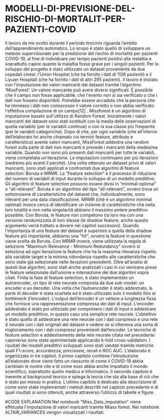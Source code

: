# MODELLI-DI-PREVISIONE-DEL-RISCHIO-DI-MORTALIT-PER-PAZIENTI-COVID
Il lavoro da me svolto durante il periodo tirocinio riguarda l’ambito dell’apprendimento automatico. Lo scopo è stato quello di sviluppare un metodo supervisionato per la predizione del rischio di mortalità per pazienti COVID-19, al fine di individuare per tempo pazienti positivi alla malattia e soprattutto capire quanto la malattia fosse grave per i singoli pazienti. Per lo sviluppo del progetto è stato utilizzato un dataset proveniente da due ospedali cinesi: l’Union Hospital (che ha fornito i dati di 1126 pazienti) e il Liyuan Hospitali (che ha fornito i dati di altri 295 pazienti). Il lavoro è iniziato con l’imputazione dei valori mancanti del dataset tramite l’algoritmo ‘MissForest’. Un valore mancante può avere diversi significati. È possibile che il campo non fosse applicabile, che l'evento non si sia verificato o che i dati non fossero disponibili. Potrebbe essere accaduto che la persona che ha immesso i dati non conoscesse il valore corretto o non abbia verificato l'effettiva compilazione di un campo[12] . Missforest è un algoritmo di imputazione basato sull'utilizzo di Random Forest. Inizialmente i valori mancanti del dataset sono stati sostituiti con la media delle osservazioni di quella variabile (per le variabili continue) o con la sua classe più frequente (per le variabili categoriche). Dopo di che, per ogni variabile (che all’interno dell’elaborato ho anche chiamato coi termini feature, attributo e caratteristica) avente valori mancanti, MissForest addestra una random forest sulla parte di dati non mancanti e prevede i mancanti della medesima variabile. Quando non sono più presenti dati mancanti per tutte le variabili, viene completata un'iterazione. Le imputazioni continuano per più iterazioni (vedremo più avanti il perché). Una volta ottenuto un dataset privo di valori mancanti, sono stati applicati e confrontati due algoritmi di feature selection: Boruta e MRMR. La “Feature selection” è il processo di riduzione del numero di variabili di input durante lo sviluppo di un modello predittivo. Gli algoritmi di feature selection possono essere divisi in “minimal-optimal” o “all-relevant”. Boruta è un algoritmo del tipo “all-relevant”, ovvero trova un sottoinsieme di caratteristiche dal dataset che, individualmente, sono rilevanti per una data classificazione. MRMR (chè è un algoritmo minimal optimal) invece cerca di identificare un insieme di caratteristiche che nella loro totalità e non nella singolarità abbiano il massimo potere predittivo possibile. Con Boruta, le feature non competono tra loro ma con una versione randomizzata di loro stesse (le shadow feature; anche questo argomento verrà trattato a dovere nei capitoli successivi). Quando l'importanza di una feature del dataset è superiore a quella della shadow feature più importante, abbiamo una "hit", ovvero la feature in questione viene scelta da Boruta. Con MRMR invece, viene utilizzata la regola di selezione “Maximum Relevance - Minimum Redundancy” ovvero si seleziona ad ogni iterazione la feature che ha la massima rilevanza rispetto alla variabile target e la minima ridondanza rispetto alle caratteristiche che sono state già selezionate nelle iterazioni precedenti. Oltre all’analisi di questi due algoritmi, sono stati anche analizzati i casi in cui venivano prese le feature selezionate dall’unione e intersezione dei due algoritmi sopra citati. Finita la fase di feature selection, è stato implementato un autoencoder, un tipo di rete neurale composta da due sub-model: un encoder e un decoder. Una volta che l’autoencoder è stato addestrato, la parte di decoder è stata scartata ed è stato utilizzato solo il modello fino al bottleneck (l’encoder). L'output dell’encoder è un vettore a lunghezza fissa che fornisce una rappresentazione compressa dei dati di input. L'encoder addestrato è stato poi utilizzato per comprimere i dati di input e addestrare un modello predittivo, in questo caso una semplice rete neurale. L’obiettivo è stato quello di addestrare una rete neurale con i dati compressi e una rete  4 neurale con i dati originali del dataset e vedere se si otteneva una sorta di miglioramento con i dati compressi provenienti dall’encoder. Le tecniche di feature selection e addestramento della rete neurale citata nel precedente capoverso sono state sperimentate applicando k-fold cross-validation. I risultati dei modelli predittivi sviluppati sono stati valutati tramite metriche quali F1-score, accuratezza, precisione, recall e ROC AUC. L’elaborato è organizzato in tre capitoli. Il primo capitolo contiene l’introduzione all’elaborato dove viene fatto un riassunto di come il COVID-19 abbia cambiato le nostre vite e di come esso abbia anche impattato il mondo scientifico, soprattutto quello medico e informatico. Il secondo capitolo è inerente al background teorico e spiega la teoria che sta alla base di ciò che è stato poi messo in pratica. L’ultimo capitolo è dedicato alla descrizione di come sono state implementati i metodi descritti nel capitolo precedente e di quali risultati si sono ottenuti, anche attraverso l’utilizzo di tabelle e figure.

#CODE EXPLANATION
Nel notebook "Miss_Data_imputation" viene effetuata l'imputazione di valori mancanti tramite Miass forest. Nel notebook ALTAIR_VARIANCES vengon visualizzati i risultati.
